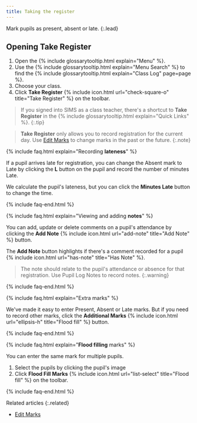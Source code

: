 ```yaml
---
title: Taking the register
---
```


Mark pupils as present, absent or late.
{:.lead}

## Opening Take Register

1. Open the {% include glossarytooltip.html explain="Menu" %}.
1. Use the {% include glossarytooltip.html explain="Menu Search" %} to find the {% include glossarytooltip.html explain="Class Log" page=page %}.
1. Choose your class.
1. Click **Take Register** {% include icon.html url="check-square-o" title="Take Register" %} on the toolbar.

> If you signed into SIMS as a class teacher, there's a shortcut to **Take Register** in the {% include glossarytooltip.html explain="Quick Links" %}.
{:.tip}

> **Take Register** only allows you to record registration for the current day. Use [Edit Marks](../../schoolmanagement/attendance/edit-marks) to change marks in the past or the future.
{:.note}

{% include faq.html explain="Recording **lateness**" %}

If a pupil arrives late for registration, you can change the Absent mark to Late  by clicking the **L** button on the pupil and record the number of minutes Late.

We calculate the pupil's lateness, but you can click the **Minutes Late** button to change the time.

{% include faq-end.html  %}

{% include faq.html explain="Viewing and adding **notes**" %}

You can add, update or delete comments on a pupil's attendance by clicking the **Add Note** {% include icon.html url="add-note" title="Add Note" %} button.

The **Add Note** button highlights if there's a comment recorded for a pupil {% include icon.html url="has-note" title="Has Note" %}.

> The note should relate to the pupil's attendance or absence for that registration. Use Pupil Log Notes to record notes.
{:.warning}

{% include faq-end.html  %}

{% include faq.html explain="Extra marks" %}

We've made it easy to enter Present, Absent or Late marks. But if you need to record other marks, click the **Additional Marks** {% include icon.html url="ellipsis-h" title="Flood fill" %} button.

{% include faq-end.html  %}

{% include faq.html explain="**Flood filling** marks" %}

You can enter the same mark for multiple pupils.

1. Select the pupils by clicking the pupil's image
2. Click  **Flood Fill Marks** {% include icon.html url="list-select" title="Flood fill" %} on the toolbar.

{% include faq-end.html  %}

Related articles
{:.related}

* [Edit Marks](../../schoolmanagement/attendance/edit-marks)